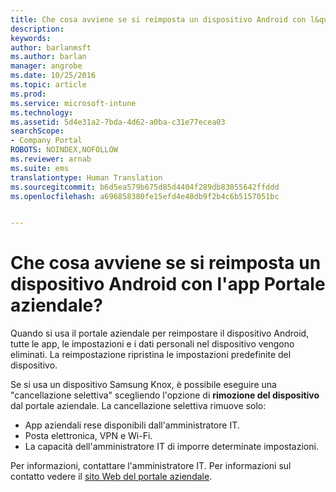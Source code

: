 ```yaml
---
title: Che cosa avviene se si reimposta un dispositivo Android con l&quot;app Portale aziendale? | Documentazione Microsoft
description: 
keywords: 
author: barlanmsft
ms.author: barlan
manager: angrobe
ms.date: 10/25/2016
ms.topic: article
ms.prod: 
ms.service: microsoft-intune
ms.technology: 
ms.assetid: 5d4e31a2-7bda-4d62-a0ba-c31e77ecea03
searchScope:
- Company Portal
ROBOTS: NOINDEX,NOFOLLOW
ms.reviewer: arnab
ms.suite: ems
translationtype: Human Translation
ms.sourcegitcommit: b6d5ea579b675d85d4404f289db83055642ffddd
ms.openlocfilehash: a696858380fe15efd4e40db9f2b4c6b5157051bc


---
```



# <a name="what-happens-if-you-reset-your-android-device-using-the-company-portal"></a>Che cosa avviene se si reimposta un dispositivo Android con l'app Portale aziendale?

Quando si usa il portale aziendale per reimpostare il dispositivo Android, tutte le app, le impostazioni e i dati personali nel dispositivo vengono eliminati. La reimpostazione ripristina le impostazioni predefinite del dispositivo.

Se si usa un dispositivo Samsung Knox, è possibile eseguire una "cancellazione selettiva" scegliendo l'opzione di **rimozione del dispositivo** dal portale aziendale. La cancellazione selettiva rimuove solo:

- App aziendali rese disponibili dall'amministratore IT.
- Posta elettronica, VPN e Wi-Fi.
- La capacità dell'amministratore IT di imporre determinate impostazioni.

Per informazioni, contattare l'amministratore IT. Per informazioni sul contatto vedere il [sito Web del portale aziendale](http://portal.manage.microsoft.com).



<!--HONumber=Dec16_HO2-->


